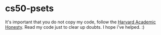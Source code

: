# cs50-psets
It's important that you do not copy my code, follow the <a href="https://cs50.harvard.edu/x/2020/honesty/">Harvard Academic Honesty</a>. Read my code just to clear up doubts. I hope i've helped. :)
